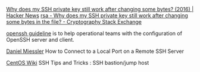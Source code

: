 
[Why does my SSH private key still work after changing some bytes? (2016) | Hacker News](https://news.ycombinator.com/item?id=34193895)
[rsa - Why does my SSH private key still work after changing some bytes in the file? - Cryptography Stack Exchange](https://crypto.stackexchange.com/questions/31807/why-does-my-ssh-private-key-still-work-after-changing-some-bytes-in-the-file)

[openssh guideline](https://infosec.mozilla.org/guidelines/openssh)
is to help operational teams with the configuration of OpenSSH server and client.

[Daniel Miessler](https://danielmiessler.com/blog/connect-local-port-remote-ssh-server/)
How to Connect to a Local Port on a Remote SSH Server

[CentOS Wiki](https://wiki.centos.org/TipsAndTricks/SshTips/JumpHost)
SSH Tips and Tricks : SSH bastion/jump host
